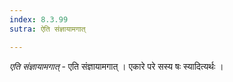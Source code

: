 ```yaml
---
index: 8.3.99
sutra: ऐति संज्ञायामगात्

---
```

_एति संज्ञायामगात्_ - एति संज्ञायामगात् । एकारे परे सस्य षः स्यादित्यर्थः ।